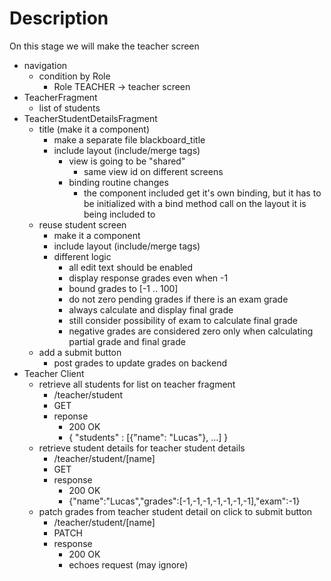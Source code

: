 # Description

On this stage we will make the teacher screen


- navigation
    - condition by Role
        - Role TEACHER -> teacher screen
- TeacherFragment
    - list of students
- TeacherStudentDetailsFragment
    - title (make it a component)
        - make a separate file blackboard_title
        - include layout (include/merge tags)
            - view is going to be "shared"
                - same view id on different screens
            - binding routine changes
                - the component included get it's own binding, but it has to be initialized with a bind method call on the layout it is being included to
    - reuse student screen
        - make it a component
        - include layout (include/merge tags)
        - different logic
            - all edit text should be enabled
            - display response grades even when -1
            - bound grades to [-1 .. 100]
            - do not zero pending grades if there is an exam grade
            - always calculate and display final grade
            - still consider possibility of exam to calculate final grade
            - negative grades are considered zero only when calculating partial grade and final grade
    - add a submit button
        - post grades to update grades on backend
- Teacher Client
    - retrieve all students for list on teacher fragment
      - /teacher/student
      - GET
      - reponse
        - 200 OK
        - { "students" : [{"name": "Lucas"}, ...] }
    - retrieve student details for teacher student details
      - /teacher/student/[name]
      - GET
      - response
        - 200 OK
        - {"name":"Lucas","grades":[-1,-1,-1,-1,-1,-1,-1],"exam":-1}
    - patch grades from teacher student detail on click to submit button
      - /teacher/student/[name]
      - PATCH
      - response
          - 200 OK
          - echoes request (may ignore)